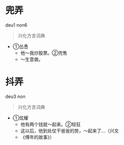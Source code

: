 # 兜弄
deu1 non6
> 兴化方言词典
- ①怂恿
  - 他～我炒股票。②兜售
  - ～生意做。

# 抖弄
deu3 non
> 兴化方言词典
- ①炫耀
  - 他有两个钱就～起来。②轻狂
  - 这以后，他到处仗干爸爸的势，～起来了…（兴文
  - 《傅年的故事》）
